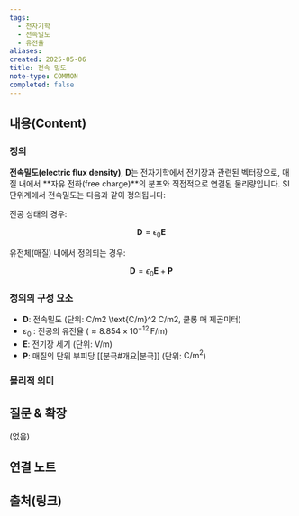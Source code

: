 ```yaml
---
tags:
  - 전자기학
  - 전속밀도
  - 유전율
aliases: 
created: 2025-05-06
title: 전속 밀도
note-type: COMMON
completed: false
---
```


## 내용(Content)

### 정의

**전속밀도(electric flux density)**, $\mathbf{D}$는 전자기학에서 전기장과 관련된 벡터장으로, 매질 내에서 **자유 전하(free charge)**의 분포와 직접적으로 연결된 물리량입니다. SI 단위계에서 전속밀도는 다음과 같이 정의됩니다:

진공 상태의 경우:

$$
\mathbf{D} = \epsilon_{0}\mathbf{E}
$$

유전체(매질) 내에서 정의되는 경우:

$$
\mathbf{D} = \epsilon_{0}\mathbf{E} + \mathbf{P}
$$

### 정의의 구성 요소

- $\mathbf{D}$: 전속밀도 (단위: C/m2 \text{C/m}^2 C/m2, 쿨롱 매 제곱미터)
- $\varepsilon_0$ : 진공의 유전율 ($\approx 8.854 \times 10^{-12} \, \text{F/m}$)
- $\mathbf{E}$: 전기장 세기 (단위: $\text{V/m}$)
- $\mathbf{P}$: 매질의 단위 부피당 [[분극#개요|분극]] (단위: $\text{C/m}^2$)

### 물리적 의미


## 질문 & 확장

(없음)

## 연결 노트

## 출처(링크)

